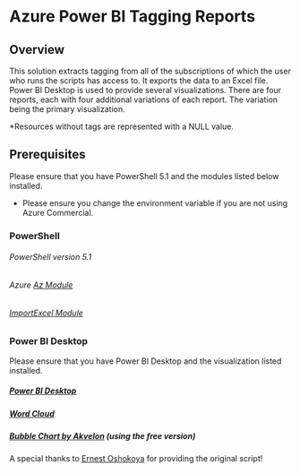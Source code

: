 # Azure Power BI Tagging Reports

## Overview
This solution extracts tagging from all of the subscriptions of which the user who runs the scripts has access to. It exports the data to an Excel file. Power BI Desktop is used to provide several visualizations.  There are four reports, each with four additional variations of each report. The variation being the primary visualization.

*Resources without tags are represented with a NULL value.

## Prerequisites 
Please ensure that you have PowerShell 5.1 and the modules listed below installed.
* Please ensure you change the environment variable if you are not using Azure Commercial. 
### PowerShell

###### PowerShell version 5.1
###### Azure [Az Module](https://aka.ms/az270)
###### [ImportExcel Module](https://aka.ms/importexcel542) 

### Power BI Desktop 
Please ensure that you have Power BI Desktop and the visualization listed installed.
##### [Power BI Desktop](https://aka.ms/powerbinow)
##### [Word Cloud](https://appsource.microsoft.com/en-us/product/power-bi-visuals/WA104380752?tab=Overview)
##### [Bubble Chart by Akvelon](https://appsource.microsoft.com/en-us/product/power-bi-visuals/WA104381340?tab=Overview) (using the free version)

A special thanks to [Ernest Oshokoya](https://github.com/eosho) for providing the original script!
